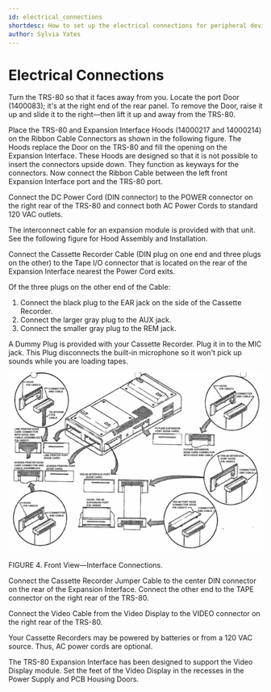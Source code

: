 ```yaml
---
id: electrical_connections
shortdesc: How to set up the electrical connections for peripheral devices attaching to the TRS-80 computer.
author: Sylvia Yates
---
```


# Electrical Connections

Turn the TRS-80 so that it faces away from you. Locate the port Door (1400083); it's at the right end of the rear panel. To remove the Door, raise it up and slide it to the right—then lift it up and away from the TRS-80.

Place the TRS-80 and Expansion Interface Hoods (14000217 and 14000214) on the Ribbon Cable Connectors as shown in the following figure. The Hoods replace the Door on the TRS-80 and fill the opening on the Expansion Interface. These Hoods are designed so that it is not possible to insert the connectors upside down. They function as keyways for the connectors. Now connect the Ribbon Cable between the left front Expansion Interface port and the TRS-80 port.

Connect the DC Power Cord (DIN connector) to the POWER connector on the right rear of the TRS-80 and connect both AC Power Cords to standard 120 VAC outlets.

The interconnect cable for an expansion module is provided with that unit. See the following figure for Hood Assembly and Installation.

Connect the Cassette Recorder Cable (DIN plug on one end and three plugs on the other) to the Tape I/O connector that is located on the rear of the Expansion Interface nearest the Power Cord exits.

Of the three plugs on the other end of the Cable:

1. Connect the black plug to the EAR jack on the side of the Cassette Recorder.
2. Connect the larger gray plug to the AUX jack.
3. Connect the smaller gray plug to the REM jack.

<p><div data-class="note">A Dummy Plug is provided with your Cassette Recorder. Plug it in to the MIC jack. This Plug disconnects the built-in microphone so it won't pick up sounds while you are loading tapes.</div></p>

![Image](images/interface_connections.png)

FIGURE 4. Front View—Interface Connections.

Connect the Cassette Recorder Jumper Cable to the center DIN connector on the rear of the Expansion Interface. Connect the other end to the TAPE connector on the right rear of the TRS-80.

Connect the Video Cable from the Video Display to the VIDEO connector on the right rear of the TRS-80.

<p><div data-class="note">Your Cassette Recorders may be powered by batteries or from a 120 VAC source. Thus, AC power cords are optional.</div></p>

The TRS-80 Expansion Interface has been designed to support the Video Display module. Set the feet of the Video Display in the recesses in the Power Supply and PCB Housing Doors. 